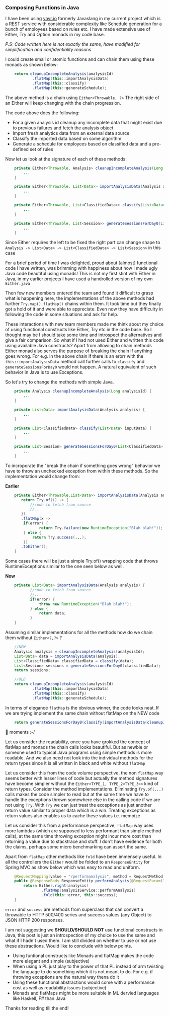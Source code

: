 ### Composing Functions in Java

I have been using [vavr.io](http://vavr.io) formerly Javaslang in my current project which is a REST service with considerable complexity like Schedule generation for a bunch of employees based on rules etc. I have made extensive use of Either, Try and Option monads in my code base. 

_P.S: Code written here is not exactly the same, have modified for simplification and confidentiality reasons_

I could create small or atomic functions and can chain them using these monads as shown below: 

```java
    return cleanupIncompleteAnalysis(analysisId)
            .flatMap(this::importAnalysisData)
            .flatMap(this::classify)
            .flatMap(this::generateSchedule);
```

The above method is a chain using `Either<Throwable, ?>` The right side of an Either will keep changing with the chain progression.

The code above does the following:
* For a given analysis id cleanup any incomplete data that might exist due to previous failures and fetch the analysis object
* Import fresh analytics data from an external data source
* Classify the imported data based on some algorithm
* Generate a schedule for employees based on classified data and a pre-defined set of rules

Now let us look at the signature of each of these methods:

```java 
    private Either<Throwable, Analysis> cleanupIncompleteAnalysis(Long analysisId) {
        ...
    }

    private Either<Throwable, List<Data>> importAnalysisData(Analysis analysis) {
        ...
    }

    private Either<Throwable, List<ClassifiedData>> classify(List<Data> inputData) {
        ...
    }

    private Either<Throwable, List<Session>> generateSessionsForDay0(List<ClassifiedData> classifiedData) {
        ...
    }
```

Since Either requires the left to be fixed the right part can change shape to `Analysis -> List<Data> -> List<ClassifiedData> -> List<Session>` in this case

For a brief period of time I was delighted, proud about [almost] functional code I have written, was brimming with happiness about how I made ugly Java code beautiful using monads! This is not my first stint with Either in Java, in my earlier projects I have used a handrolled version of my own `Either.java`

Then few new members entered the team and found it difficult to grasp what is happening here, the implementations of the above methods had further `Try.map().flatMap()` chains within them. It took time but they finally got a hold of it and were able to appreciate. Even now they have difficulty in following the code in some situations and ask for help. 

These interactions with new team members made me think about my choice of using functional constructs like Either, Try etc in the code base. So I thought may be I should take some time and introspect the alternatives and give a fair comparison. So what if I had not used Either and written this code using available Java constructs? Apart from allowing to chain methods Either monad also serves the purpose of breaking the chain if anything goes wrong. For e.g. in the above chain if there is an erorr with the `this::importAnalysisData` method call further calls to `classify` and `generateSessionsForDay0` would not happen. A natural equivalent of such behavior in Java is to use Exceptions. 

So let's try to change the methods with simple Java.

```java
    private Analysis cleanupIncompleteAnalysis(Long analysisId) {
        ...
    }

    private List<Data> importAnalysisData(Analysis analysis) {
        ...
    }

    private List<ClassifiedData> classify(List<Data> inputData) {
        ...
    }

    private List<Session> generateSessionsForDay0(List<ClassifiedData> classifiedData) {
        ...
    }
```     

To incroporate the "break the chain if something goes wrong" behavior we have to throw an unchecked exception from within these methods. So the implementation would change from:

**Earlier**
```java
    private Either<Throwable,List<Data>> importAnalysisData(Analysis analysis) {
       return Try.of(() -> {
           //code to fetch from source
           //...
       })
       .flatMap(x ->            
        if(error) {
               return Try.failure(new RuntimeException("Blah blah!"));
        } else {
            return Try.success(...);
        })
       .toEither();
    }
```
Some cases there will be just a simple Try.of() wrapping code that throws RuntimeExceptions similar to the one seen below as well.

**Now**

```java
    private List<Data> importAnalysisData(Analysis analysis) {
           //code to fetch from source
           //...
           if(error) {
               throw new RuntimeException("Blah blah!");
           } else {
               return data;
           }
    }
```

Assuming similar implementations for all the methods how do we chain them without `Either<?,?>` ?

```java 
    //NEW
    Analysis analysis = cleanupIncompleteAnalysis(analysisId);
    List<Data> data = importAnalysisData(analysis);
    List<ClassifiedData> classifiedData = classify(data);
    List<Session> sessions = generateSessionsForDay0(classifiedData);
    return sessions;

    //OLD
    return cleanupIncompleteAnalysis(analysisId)
            .flatMap(this::importAnalysisData)
            .flatMap(this::classify)
            .flatMap(this::generateSchedule);
```

In terms of elegance `flatMap` is the obvious winner, the code looks neat. If we are trying implement the same chain without flatMap on the NEW code

```java
    return generateSessionsForDay0(classify(importAnalysisData(cleanupIncompleteAnalysis(analysisId))));
```
:facepalm: moments :-/

Let us consider the readability, once you have grokked the concept of flatMap and monads the chain calls looks beautiful. But as newbie or someone used to typical Java programs using simple methods is more readable. And we also need not look into the individual methods for the return types since it is all written in black and white without `flatMap`

Let us consider this from the code volume perspective, the non `flatMap` way seems better with lesser lines of code but actually the method signatures have become simpler without the `Either<TYPE_1, TYPE_2<TYPE_3>>` kind of return types. Consider the method implementations. Eliminating `Try.of(...)` calls makes the code simpler to read but at the same time we have to handle the exceptions thrown somewhere else in the calling code if we are not using `Try`. With `Try` we can just treat the exceptions as just another return value similar to proper data which is a win. Treating exceptions as return values also enables us to cache these values i.e. memoize

Let us consider this from a performance perspective, `flatMap` way uses more lambdas (which are supposed to less performant than simple method calls), at the same time throwing exception might incur more cost than returning a value due to stacktrace and stuff. I don't have evidence for both the claims, perhaps some micro benchmarking can assert the same. 

Apart from `flatMap` other methods like `fold` have been immensely useful. In all the controllers the `Either` would be folded to an `ResponseEntity` for Spring MVC as show below which was easy to read and uniform. 

```java
    @RequestMapping(value = "/performanalysis", method = RequestMethod.GET)
    public @ResponseBody ResponseEntity performAnalysis(@RequestParam("analysis_id") String analysisId) {
        return Either.right(analysis)
                .flatMap(analysisService::performAnalysis)
                .fold(this::error, this::success);
    }
```
`error` and `success` are methods from superclass that can convert a throwable to HTTP 500/400 series and success values (any Object) to JSON HTTP 200 responses.  

I am not suggesting we **SHOULD/SHOULD NOT** use functional constructs in Java, this post is just an introspection of my choice to use the same and what if I hadn't used them. I am still divided on whether to use or not use these abstractions. Would like to conclude with below points.

* Using funtional constructs like Monads and flatMap makes the code more elegant and simple (subjective) 
* When using a PL just play to the power of that PL instead of arm twisting the language to do something which it is not meant to do. For e.g. if throwing exceptions are the natural way thena do it
* Using these functional abstractions would come with a performance cost as well as readability issues (subjective)
* Monads and flatMaps might be more suitable in ML dervied languages like Haskell, F# than Java

Thanks for reading till the end! 